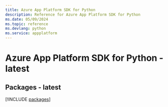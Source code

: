 ```yaml
---
title: Azure App Platform SDK for Python
description: Reference for Azure App Platform SDK for Python
ms.date: 05/09/2024
ms.topic: reference
ms.devlang: python
ms.service: appplatform
---
```

# Azure App Platform SDK for Python - latest
## Packages - latest
[!INCLUDE [packages](app-platform-index.md)]